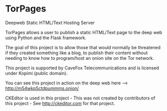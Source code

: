 # TorPages
Deepweb Static HTML/Text Hosting Server

TorPages allows a user to publish a static HTML/Text page to the deep web using Python and the Flask framework.

The goal of this project is to allow those that would normally be threatened if they created something like a blog, to publish their content without needing to know how to program/host an onion site on the Tor network.

This project is supported by CaveFox Telecommunications and is licensed under Kopimi (public domain).

You can see this project in action on the deep web  here --> http://m54wkp5ctdpummms.onion/

CKEditor is used in this project - This was not created by contributors of this project - See http://ckeditor.com for that project.
